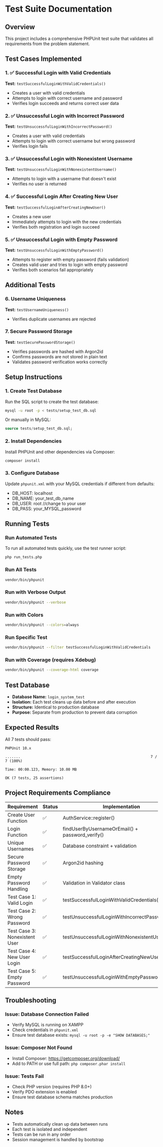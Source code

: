 # Test Suite Documentation

## Overview
This project includes a comprehensive PHPUnit test suite that validates all requirements from the problem statement.

## Test Cases Implemented

### 1. ✅ Successful Login with Valid Credentials
**Test:** `testSuccessfulLoginWithValidCredentials()`
- Creates a user with valid credentials
- Attempts to login with correct username and password
- Verifies login succeeds and returns correct user data

### 2. ✅ Unsuccessful Login with Incorrect Password
**Test:** `testUnsuccessfulLoginWithIncorrectPassword()`
- Creates a user with valid credentials
- Attempts to login with correct username but wrong password
- Verifies login fails

### 3. ✅ Unsuccessful Login with Nonexistent Username
**Test:** `testUnsuccessfulLoginWithNonexistentUsername()`
- Attempts to login with a username that doesn't exist
- Verifies no user is returned

### 4. ✅ Successful Login After Creating New User
**Test:** `testSuccessfulLoginAfterCreatingNewUser()`
- Creates a new user
- Immediately attempts to login with the new credentials
- Verifies both registration and login succeed

### 5. ✅ Unsuccessful Login with Empty Password
**Test:** `testUnsuccessfulLoginWithEmptyPassword()`
- Attempts to register with empty password (fails validation)
- Creates valid user and tries to login with empty password
- Verifies both scenarios fail appropriately

## Additional Tests

### 6. Username Uniqueness
**Test:** `testUsernameUniqueness()`
- Verifies duplicate usernames are rejected

### 7. Secure Password Storage
**Test:** `testSecurePasswordStorage()`
- Verifies passwords are hashed with Argon2id
- Confirms passwords are not stored in plain text
- Validates password verification works correctly

## Setup Instructions

### 1. Create Test Database
Run the SQL script to create the test database:
```bash
mysql -u root -p < tests/setup_test_db.sql
```

Or manually in MySQL:
```sql
source tests/setup_test_db.sql;
```

### 2. Install Dependencies
Install PHPUnit and other dependencies via Composer:
```bash
composer install
```

### 3. Configure Database
Update `phpunit.xml` with your MySQL credentials if different from defaults:
- DB_HOST: localhost
- DB_NAME: your_test_db_name
- DB_USER: root //change to your user
- DB_PASS: your_MYSQL_password

## Running Tests

### Run Automated Tests
To run all automated tests quickly, use the test runner script:
```bash
php run_tests.php
```

### Run All Tests
```bash
vendor/bin/phpunit
```

### Run with Verbose Output
```bash
vendor/bin/phpunit --verbose
```

### Run with Colors
```bash
vendor/bin/phpunit --colors=always
```

### Run Specific Test
```bash
vendor/bin/phpunit --filter testSuccessfulLoginWithValidCredentials
```

### Run with Coverage (requires Xdebug)
```bash
vendor/bin/phpunit --coverage-html coverage
```

## Test Database
- **Database Name:** `login_system_test`
- **Isolation:** Each test cleans up data before and after execution
- **Structure:** Identical to production database
- **Purpose:** Separate from production to prevent data corruption

## Expected Results
All 7 tests should pass:
```
PHPUnit 10.x

.......                                                            7 / 7 (100%)

Time: 00:00.123, Memory: 10.00 MB

OK (7 tests, 25 assertions)
```

## Project Requirements Compliance

| Requirement | Status | Implementation |
|------------|--------|----------------|
| Create User Function | ✅ | AuthService::register() |
| Login Function | ✅ | findUserByUsernameOrEmail() + password_verify() |
| Unique Usernames | ✅ | Database constraint + validation |
| Secure Password Storage | ✅ | Argon2id hashing |
| Empty Password Handling | ✅ | Validation in Validator class |
| Test Case 1: Valid Login | ✅ | testSuccessfulLoginWithValidCredentials() |
| Test Case 2: Wrong Password | ✅ | testUnsuccessfulLoginWithIncorrectPassword() |
| Test Case 3: Nonexistent User | ✅ | testUnsuccessfulLoginWithNonexistentUsername() |
| Test Case 4: New User Login | ✅ | testSuccessfulLoginAfterCreatingNewUser() |
| Test Case 5: Empty Password | ✅ | testUnsuccessfulLoginWithEmptyPassword() |

## Troubleshooting

### Issue: Database Connection Failed
- Verify MySQL is running on XAMPP
- Check credentials in `phpunit.xml`
- Ensure test database exists: `mysql -u root -p -e "SHOW DATABASES;"`

### Issue: Composer Not Found
- Install Composer: https://getcomposer.org/download/
- Add to PATH or use full path: `php composer.phar install`

### Issue: Tests Fail
- Check PHP version (requires PHP 8.0+)
- Verify PDO extension is enabled
- Ensure test database schema matches production

## Notes
- Tests automatically clean up data between runs
- Each test is isolated and independent
- Tests can be run in any order
- Session management is handled by bootstrap
